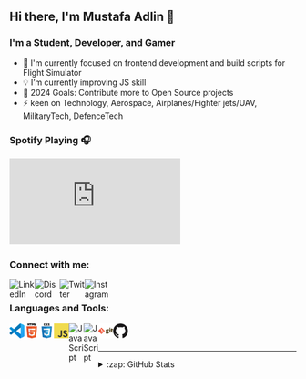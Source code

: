 ## Hi there, I'm Mustafa Adlin 👋


### I'm a Student, Developer, and Gamer

- 🤝 I'm currently focused on frontend development and build scripts for Flight Simulator
- 💡 I’m currently improving JS skill
- 🥅 2024 Goals: Contribute more to Open Source projects
- ⚡ keen on Technology, Aerospace, Airplanes/Fighter jets/UAV, MilitaryTech, DefenceTech

### Spotify Playing 🎧

[![Spotify](https://novatorem.mustafadlin.vercel.app/api/spotify.py)](https://open.spotify.com/user/11160821421?si=EQQF6D6mTumik5Dut7DH4g)

### Connect with me:

[<img align="left" alt="LinkedIn" width="44px" src="https://img.icons8.com/fluent/100/000000/linkedin.png" />][linkedin]
[<img align="left" alt="Discord" width="44px" src="https://img.icons8.com/color/100/000000/discord-new-logo.png" />][discord]
[<img align="left" alt="Twitter" width="44px" src="https://img.icons8.com/fluent/100/000000/twitter.png" />][twitter]
[<img align="left" alt="Instagram" width="44px" src="https://img.icons8.com/fluent/100/000000/instagram-new.png" />][instagram]

<br />

### Languages and Tools:

<img align="left" alt="Visual Studio Code" width="26px" src="https://raw.githubusercontent.com/github/explore/80688e429a7d4ef2fca1e82350fe8e3517d3494d/topics/visual-studio-code/visual-studio-code.png" />
<img align="left" alt="HTML5" width="26px" src="https://raw.githubusercontent.com/github/explore/80688e429a7d4ef2fca1e82350fe8e3517d3494d/topics/html/html.png" />
<img align="left" alt="CSS3" width="26px" src="https://raw.githubusercontent.com/github/explore/80688e429a7d4ef2fca1e82350fe8e3517d3494d/topics/css/css.png" />
<img align="left" alt="JavaScript" width="26px" src="https://raw.githubusercontent.com/github/explore/80688e429a7d4ef2fca1e82350fe8e3517d3494d/topics/javascript/javascript.png" />
<img align="left" alt="JavaScript" width="26px" src="https://img.icons8.com/color/100/000000/adobe-photoshop.png" />
<img align="left" alt="JavaScript" width="26px" src="https://img.icons8.com/color/100/000000/adobe-illustrator.png" />
<img align="left" alt="Git" width="26px" src="https://raw.githubusercontent.com/github/explore/80688e429a7d4ef2fca1e82350fe8e3517d3494d/topics/git/git.png" />
<img align="left" alt="GitHub" width="26px" src="https://raw.githubusercontent.com/github/explore/78df643247d429f6cc873026c0622819ad797942/topics/github/github.png" />

<br />
<br />

---

<details>
  <summary>:zap: GitHub Stats</summary>

  [![Adlin's Github Stats](https://github-readme-stats.vercel.app/api?username=mustafadlin)](https://github.com/anuraghazra/github-readme-stats)

</details>

[discord]: https://discord.com/users/415891576162615296
[instagram]: https://www.instagram.com/mustafadlin/
[linkedin]: https://www.linkedin.com/in/mustafadlin/
[twitter]: https://twitter.com/mustafadlin
